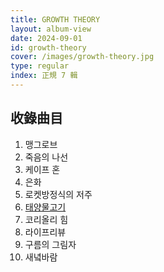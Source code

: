 ```yaml
---
title: GROWTH THEORY
layout: album-view
date: 2024-09-01
id: growth-theory
cover: /images/growth-theory.jpg
type: regular
index: 正規 7 輯
---
```


## 收錄曲目

1. 맹그로브
2. 죽음의 나선
3. 케이프 혼
4. 은화
5. 로켓방정식의 저주
6. [태양물고기](/growth-theory/sunfish)
7. 코리올리 힘
8. 라이프리뷰
9. 구름의 그림자
10. 새녘바람
